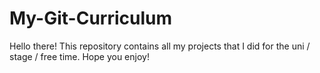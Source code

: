 # My-Git-Curriculum
Hello there! This repository contains all my projects that I did for the uni / stage / free time. Hope you enjoy!
